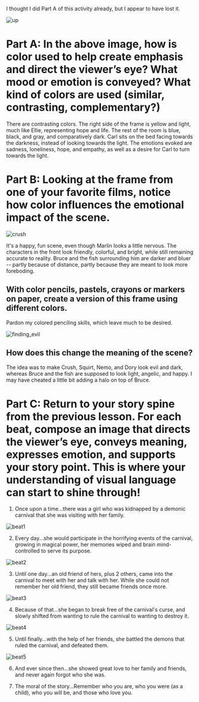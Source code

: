 I thought I did Part A of this activity already, but I appear to have lost it. 

![up](https://github.com/MasqueradeOfSilence/pixar-in-a-box/blob/main/storytelling/visual_language/05907c2806ea2932ee1ff85a5e1367f8e6df1511.png?raw=true)
# Part A: In the above image, how is color used to help create emphasis and direct the viewer’s eye? What mood or emotion is conveyed? What kind of colors are used (similar, contrasting, complementary?)

There are contrasting colors. The right side of the frame is yellow and light, much like Ellie, representing hope and life. The rest of the room is blue, black, and gray, and comparatively dark. Carl sits on the bed facing towards the darkness, instead of looking towards the light. The emotions evoked are sadness, loneliness, hope, and empathy, as well as a desire for Carl to turn towards the light. 

# Part B: Looking at the frame from one of your favorite films, notice how color influences the emotional impact of the scene.

![crush](https://github.com/MasqueradeOfSilence/pixar-in-a-box/blob/main/storytelling/visual_language/CRUSH2.jpg?raw=true)

It's a happy, fun scene, even though Marlin looks a little nervous. The characters in the front look friendly, colorful, and bright, while still remaining accurate to reality. Bruce and the fish surrounding him are darker and bluer -- partly because of distance, partly because they are meant to look more foreboding. 

## With color pencils, pastels, crayons or markers on paper, create a version of this frame using different colors.

Pardon my colored penciling skills, which leave much to be desired. 

![finding_evil](https://github.com/MasqueradeOfSilence/pixar-in-a-box/blob/main/storytelling/visual_language/finding_evil.jpeg?raw=true)

## How does this change the meaning of the scene?

The idea was to make Crush, Squirt, Nemo, and Dory look evil and dark, whereas Bruce and the fish are supposed to look light, angelic, and happy. I may have cheated a little bit adding a halo on top of Bruce. 

# Part C: Return to your story spine from the previous lesson. For each beat, compose an image that directs the viewer’s eye, conveys meaning, expresses emotion, and supports your story point. This is where your understanding of visual language can start to shine through!

1. Once upon a time...there was a girl who was kidnapped by a demonic carnival that she was visiting with her family. 

![beat1](https://github.com/MasqueradeOfSilence/pixar-in-a-box/blob/main/storytelling/visual_language/beat1.jpg?raw=true)

2. Every day...she would participate in the horrifying events of the carnival, growing in magical power, her memories wiped and brain mind-controlled to serve its purpose.

![beat2](https://github.com/MasqueradeOfSilence/pixar-in-a-box/blob/main/storytelling/visual_language/image0.jpeg?raw=true)

3. Until one day...an old friend of hers, plus 2 others, came into the carnival to meet with her and talk with her. While she could not remember her old friend, they still became friends once more. 

![beat3](https://github.com/MasqueradeOfSilence/pixar-in-a-box/blob/main/storytelling/visual_language/IMG_6678.jpg)

4. Because of that...she began to break free of the carnival's curse, and slowly shifted from wanting to rule the carnival to wanting to destroy it.

![beat4](https://github.com/MasqueradeOfSilence/pixar-in-a-box/blob/main/storytelling/visual_language/IMG_7256.jpg?raw=true)

5. Until finally...with the help of her friends, she battled the demons that ruled the carnival, and defeated them.

![beat5](https://github.com/MasqueradeOfSilence/pixar-in-a-box/blob/main/storytelling/visual_language/IMG_8451.jpg?raw=true)

6. And ever since then...she showed great love to her family and friends, and never again forgot who she was.

7. The moral of the story...Remember who you are, who you were (as a child), who you will be, and those who love you.
